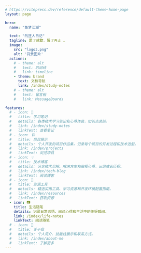 ```yaml
---
# https://vitepress.dev/reference/default-theme-home-page
layout: page

hero: 
  name: "鱼梦江湖" 

  text: "的狂人日记"
  tagline: 累了就歇，醒了再走 。
  image:
    src: "logo3.png"
    alt: '背景图片'
  actions:
    # - theme: alt
    #   text: 时间线
    #   link: timeline
    - theme: brand
      text: 文档导航 
      link: /index/study-notes
    # - theme: alt
    #   text: 留言板
    #   link: MessageBoards

features:
  # - icon: 📃 
  #   title: 学习笔记 
  #   details: 各类技术学习笔记和心得体会，知识点总结。
  #   link: /index/study-notes
  #   linkText: 查看笔记
  # - icon: 🏗️ 
  #   title: 项目展示 
  #   details: 个人开发的项目作品集，记录每个项目的开发过程和技术选型。
  #   link: /index/projects
  #   linkText: 浏览项目
  # - icon: 💡 
  #   title: 技术博客 
  #   details: 分享技术见解、解决方案和编程心得，记录成长历程。
  #   link: /index/tech-blog
  #   linkText: 阅读博客
  # - icon: 🧩 
  #   title: 资源工具 
  #   details: 精选实用工具、学习资源和开发环境配置指南。
  #   link: /index/resources  
  #   linkText: 获取资源
  - icon: 📷 
    title: 生活随笔 
    details: 记录日常感悟、阅读心得和生活中的美好瞬间。
    link: /index/life-notes
    linkText: 阅读随笔
  # - icon: 🤪 
  #   title: 关于我 
  #   details: 个人简介、技能栈展示和联系方式。
  #   link: /index/about-me
  #   linkText: 了解更多    
---
```




<Visitor/>

<home/>